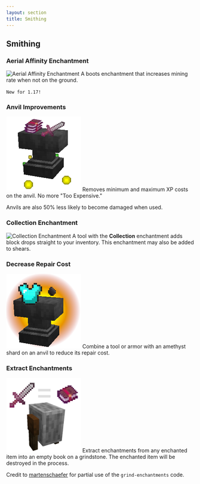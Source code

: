 ```yaml
---
layout: section
title: Smithing
---
```


## Smithing

### Aerial Affinity Enchantment
![Aerial Affinity Enchantment](https://raw.githubusercontent.com/svenhjol/Charm-Assets/master/web/charm-features/nope.png)
A boots enchantment that increases mining rate when not on the ground.

`New for 1.17!`

### Anvil Improvements
![Anvil Improvements](https://github.com/svenhjol/Charm-Assets/blob/master/web/charm-features/anvil-improvements.png?raw=true)
Removes minimum and maximum XP costs on the anvil.  No more "Too Expensive."

Anvils are also 50% less likely to become damaged when used.

### Collection Enchantment
![Collection Enchantment](https://raw.githubusercontent.com/svenhjol/Charm-Assets/master/web/charm-features/nope.png)
A tool with the **Collection** enchantment adds block drops straight to your inventory.  This enchantment may also be added to shears.

### Decrease Repair Cost
![Decrease Repair Cost](https://github.com/svenhjol/Charm-Assets/blob/master/web/charm-features/repair-cost-netherite.png?raw=true)
Combine a tool or armor with an amethyst shard on an anvil to reduce its repair cost.

### Extract Enchantments
![Extract Enchantments](https://github.com/svenhjol/Charm-Assets/blob/master/web/charm-features/extractenchant.png?raw=true)
Extract enchantments from any enchanted item into an empty book on a grindstone.
The enchanted item will be destroyed in the process.

Credit to [martenschaefer](https://github.com/mschae23/grind-enchantments) for partial use of the `grind-enchantments` code.
